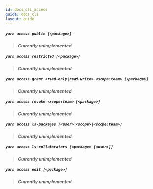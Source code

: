 ```yaml
---
id: docs_cli_access
guide: docs_cli
layout: guide
---
```


##### `yarn access public [<package>]` <a class="toc" id="toc-yarn-access-public" href="#toc-yarn-access-public"></a>

> ***Currently unimplemented***

##### `yarn access restricted [<package>]` <a class="toc" id="toc-yarn-access-restricted" href="#toc-yarn-access-restricted"></a>

> ***Currently unimplemented***

##### `yarn access grant <read-only|read-write> <scope:team> [<package>]` <a class="toc" id="toc-yarn-access-grant" href="#toc-yarn-access-grant"></a>

> ***Currently unimplemented***

##### `yarn access revoke <scope:team> [<package>]` <a class="toc" id="toc-yarn-access-revoke" href="#toc-yarn-access-revoke"></a>

> ***Currently unimplemented***

##### `yarn access ls-packages [<user>|<scope>|<scope:team>]` <a class="toc" id="toc-yarn-access-ls-packages" href="#toc-yarn-access-ls-packages"></a>

> ***Currently unimplemented***

##### `yarn access ls-collaborators [<package> [<user>]]` <a class="toc" id="toc-yarn-access-ls-collaborators" href="#toc-yarn-access-ls-collaborators"></a>

> ***Currently unimplemented***

##### `yarn access edit [<package>]` <a class="toc" id="toc-yarn-access-edit" href="#toc-yarn-access-edit"></a>

> ***Currently unimplemented***
